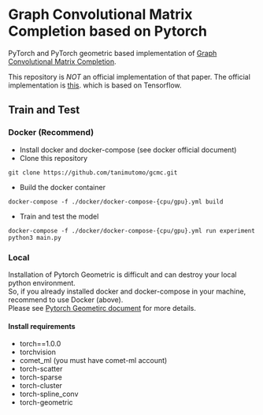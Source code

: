 # Graph Convolutional Matrix Completion based on Pytorch
PyTorch and PyTorch geometric based implementation of [Graph Convolutional Matrix Completion](https://arxiv.org/abs/1706.02263).

This repository is *NOT* an official implementation of that paper.
The official implementation is [this](https://github.com/riannevdberg/gc-mc). which is based on Tensorflow.

## Train and Test
### Docker (Recommend)
- Install docker and docker-compose (see docker official document)
- Clone this repository
```
git clone https://github.com/tanimutomo/gcmc.git
```
- Build the docker container
```
docker-compose -f ./docker/docker-compose-{cpu/gpu}.yml build
```
- Train and test the model
```
docker-compose -f ./docker/docker-compose-{cpu/gpu}.yml run experiment python3 main.py
```

### Local
Installation of Pytorch Geometric is difficult and can destroy your local python environment.  
So, if you already installed docker and docker-compose in your machine, recommend to use Docker (above).  
Please see [Pytorch Geometirc document](https://rusty1s.github.io/pytorch_geometric/build/html/notes/installation.html) for more details.  
#### Install requirements
- torch==1.0.0
- torchvision
- comet_ml (you must have comet-ml account)
- torch-scatter
- torch-sparse
- torch-cluster
- torch-spline_conv
- torch-geometric
